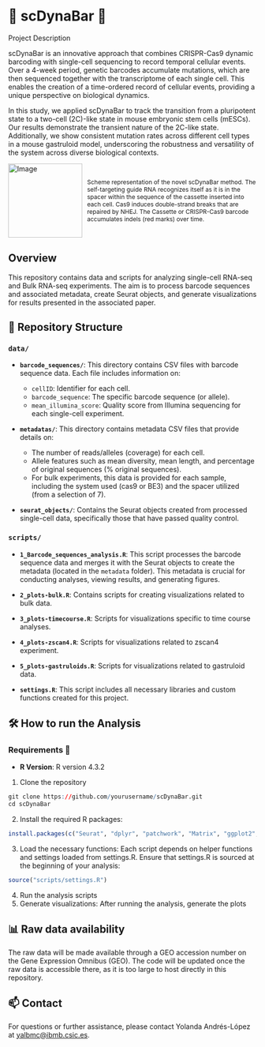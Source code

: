 #   🧬 scDynaBar 🧬

Project Description

scDynaBar is an innovative approach that combines CRISPR-Cas9 dynamic barcoding with single-cell sequencing to record temporal cellular events. Over a 4-week period, genetic barcodes accumulate mutations, which are then sequenced together with the transcriptome of each single cell. This enables the creation of a time-ordered record of cellular events, providing a unique perspective on biological dynamics.

In this study, we applied scDynaBar to track the transition from a pluripotent state to a two-cell (2C)-like state in mouse embryonic stem cells (mESCs). Our results demonstrate the transient nature of the 2C-like state. Additionally, we show consistent mutation rates across different cell types in a mouse gastruloid model, underscoring the robustness and versatility of the system across diverse biological contexts.

<div style="display: flex; align-items: center;">
    <img src="https://github.com/user-attachments/assets/4baa7786-9729-4ab0-a8cd-b3fa9e6d4db1" alt="Image" width="150" style="margin-right: 10px;"/>
    <p style="font-size: 12px;">Scheme representation of the novel scDynaBar method. The
self-targeting guide RNA recognizes itself as it is in the spacer within the sequence of the
cassette inserted into each cell. Cas9 induces double-strand breaks that are repaired by
NHEJ. The Cassette or CRISPR-Cas9 barcode accumulates indels (red marks) over time.</p>
</div>



## Overview

This repository contains data and scripts for analyzing single-cell RNA-seq and Bulk RNA-seq experiments. The aim is to process barcode sequences and associated metadata, create Seurat objects, and generate visualizations for results presented in the associated paper.

## 📁 Repository Structure

### `data/`

- **`barcode_sequences/`**: This directory contains CSV files with barcode sequence data. Each file includes information on:
  - `cellID`: Identifier for each cell.
  - `barcode_sequence`: The specific barcode sequence (or allele).
  - `mean_illumina_score`: Quality score from Illumina sequencing for each single-cell experiment.

- **`metadatas/`**: This directory contains metadata CSV files that provide details on:
  - The number of reads/alleles (coverage) for each cell.
  - Allele features such as mean diversity, mean length, and percentage of original sequences (% original sequences).
  - For bulk experiments, this data is provided for each sample, including the system used (cas9 or BE3) and the spacer utilized (from a selection of 7).

- **`seurat_objects/`**: Contains the Seurat objects created from processed single-cell data, specifically those that have passed quality control.

### `scripts/`

- **`1_Barcode_sequences_analysis.R`**: This script processes the barcode sequence data and merges it with the Seurat objects to create the metadata (located in the `metadata` folder). This metadata is crucial for conducting analyses, viewing results, and generating figures.

- **`2_plots-bulk.R`**: Contains scripts for creating visualizations related to bulk data.

- **`3_plots-timecourse.R`**: Scripts for visualizations specific to time course analyses.

- **`4_plots-zscan4.R`**: Scripts for visualizations related to zscan4 experiment.
  
-  **`5_plots-gastruloids.R`**: Scripts for visualizations related to gastruloid data.

- **`settings.R`**: This script includes all necessary libraries and custom functions created for this project.


## 🛠️ How to run the Analysis
### Requirements 🌟

- **R Version**: R version 4.3.2
  
1. Clone the repository

```r
git clone https://github.com/yourusername/scDynaBar.git
cd scDynaBar
```
2. Install the required R packages:

```r
install.packages(c("Seurat", "dplyr", "patchwork", "Matrix", "ggplot2", "umap", "Rtsne", "gridExtra", "RColorBrewer", "stringr", "Biostrings", "readxl", "openxlsx", "data.table", "SeuratObject", "psychTools", "ComplexHeatmap", "circlize"))
```
3. Load the necessary functions: Each script depends on helper functions and settings loaded from settings.R. Ensure that settings.R is sourced at the beginning of your analysis:
```r
source("scripts/settings.R")
```
4. Run the analysis scripts
5. Generate visualizations: After running the analysis, generate the plots

## 📊 Raw data availability
The raw data will be made available through a GEO accession number on the Gene Expression Omnibus (GEO). The code will be updated once the raw data is accessible there, as it is too large to host directly in this repository.

## 📫 Contact
For questions or further assistance, please contact Yolanda Andrés-López at yalbmc@ibmb.csic.es.
